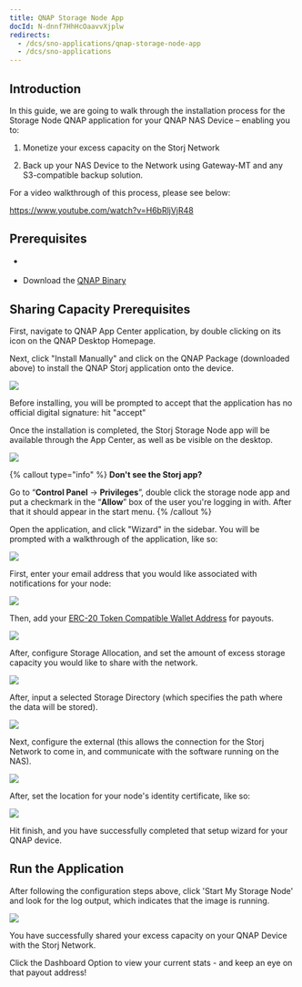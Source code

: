 ```yaml
---
title: QNAP Storage Node App
docId: N-dnnf7HhHcOaavvXjplw
redirects:
  - /dcs/sno-applications/qnap-storage-node-app
  - /dcs/sno-applications
---
```


## Introduction

In this guide, we are going to walk through the installation process for the Storage Node QNAP application for your QNAP NAS Device – enabling you to:

1.  Monetize your excess capacity on the Storj Network

2.  Back up your NAS Device to the Network using Gateway-MT and any S3-compatible backup solution.

For a video walkthrough of this process, please see below:&#x20;

<https://www.youtube.com/watch?v=H6bRljVjR48>

## Prerequisites

- [](docId:aT6VAB297OWLd4vqeXxf5)&#x20;

- Download the [QNAP Binary](https://github.com/storj-thirdparty/qnap-storagenode-app/releases/latest)

## Sharing Capacity Prerequisites

First, navigate to QNAP App Center application, by double clicking on its icon on the QNAP Desktop Homepage.

Next, click "Install Manually" and click on the QNAP Package (downloaded above) to install the QNAP Storj application onto the device.

![](https://archbee-image-uploads.s3.amazonaws.com/kv3plx2xmXcUGcVl4Lttj/2_N44-j5CDn6cZiLzoCVG_spaces.png)

Before installing, you will be prompted to accept that the application has no official digital signature: hit "accept"

Once the installation is completed, the Storj Storage Node app will be available through the App Center, as well as be visible on the desktop.

![](https://archbee-image-uploads.s3.amazonaws.com/kv3plx2xmXcUGcVl4Lttj/1uAYJpLKzzU09nFBE3owp_image.png)

{% callout type="info"  %}
**Don't see the Storj app?**

Go to “**Control Panel** -> **Privileges**”, double click the storage node app and put a checkmark in the “**Allow**” box of the user you're logging in with. After that it should appear in the start menu.
{% /callout %}

Open the application, and click "Wizard" in the sidebar. You will be prompted with a walkthrough of the application, like so:

![](https://archbee-image-uploads.s3.amazonaws.com/kv3plx2xmXcUGcVl4Lttj/9mKBXGbXoQJ95ywE_mbBL_image.png)

First, enter your email address that you would like associated with notifications for your node:

![](https://archbee-image-uploads.s3.amazonaws.com/kv3plx2xmXcUGcVl4Lttj/kfnmhfsVG_k61weJPvi4a_image.png)

Then, add your [ERC-20 Token Compatible Wallet Address](https://support.storj.io/hc/en-us/articles/360026611692-How-do-I-hold-STORJ-What-is-a-valid-address-or-compatible-wallet-) for payouts.

![](https://archbee-image-uploads.s3.amazonaws.com/kv3plx2xmXcUGcVl4Lttj/4nmAYwFJUzivgihR-NruY_image.png)

After, configure Storage Allocation, and set the amount of excess storage capacity you would like to share with the network.

![](https://archbee-image-uploads.s3.amazonaws.com/kv3plx2xmXcUGcVl4Lttj/LWmWZBADgrai71-5EQDp9_image.png)

After, input a selected Storage Directory (which specifies the path where the data will be stored).

![](https://archbee-image-uploads.s3.amazonaws.com/kv3plx2xmXcUGcVl4Lttj/DGiiifk0J5D7xotc04dp9_image.png)

Next, configure the external [](docId:y0jltT-HzKPmDefi532sd) (this allows the connection for the Storj Network to come in, and communicate with the software running on the NAS).

![](https://archbee-image-uploads.s3.amazonaws.com/kv3plx2xmXcUGcVl4Lttj/jZ8twzcfbWd-AnTpKMprj_image.png)

After, set the location for your node's identity certificate, like so:

![](https://archbee-image-uploads.s3.amazonaws.com/kv3plx2xmXcUGcVl4Lttj/hIJRyypNup8zNmjTzKq7F_image.png)

Hit finish, and you have successfully completed that setup wizard for your QNAP device.&#x20;

## Run the Application

After following the configuration steps above, click 'Start My Storage Node' and look for the log output, which indicates that the image is running.

![](https://archbee-image-uploads.s3.amazonaws.com/kv3plx2xmXcUGcVl4Lttj/AoZkAsmxNVvt8HkJX-h-K_image.png)

You have successfully shared your excess capacity on your QNAP Device with the Storj Network. &#x20;

Click the Dashboard Option to view your current stats - and keep an eye on that payout address!
